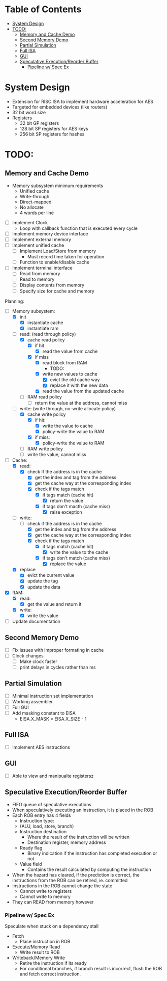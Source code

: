 # Table of Contents <!-- omit in toc -->

- [System Design](#system-design)
- [TODO:](#todo)
  - [Memory and Cache Demo](#memory-and-cache-demo)
  - [Second Memory Demo](#second-memory-demo)
  - [Partial Simulation](#partial-simulation)
  - [Full ISA](#full-isa)
  - [GUI](#gui)
  - [Speculative Execution/Reorder Buffer](#speculative-executionreorder-buffer)
    - [Pipeline w/ Spec Ex](#pipeline-w-spec-ex)

# System Design
 - Extension for RISC ISA to implement hardware acceleration for AES
 - Targeted for embedded devices (like routers)
 - 32 bit word size
 - Registers
   - 32 bit GP registers
   - 128 bit SP registers for AES keys
   - 256 bit SP registers for hashes

# TODO:

## Memory and Cache Demo
- Memory subsystem minimum requirements
   -  Unified cache
   -  Write-through
   -  Direct-mapped
   -  No allocate
   -  4 words per line
 - [ ] Implement Clock
   - Loop with callback function that is executed every cycle
 - [ ] Implement memory device interface
 - [ ] Implement external memory
 - [ ] Implement unified cache
   - [ ] Implement Load/Store from memory
     - Must record time taken for operation
   - [ ] Function to enable/disable cache
 - [ ] Implement terminal interface
   - [ ] Read from memory
   - [ ] Read to memory
   - [ ] Display contents from memory
   - [ ] Specify size for cache and memory

Planning:
- [ ] Memory subsystem:
  - [x] init
    - [x] instantiate cache
    - [x] instantiate ram
  - [ ] read: (read through policy)
    - [x] cache read policy
      - [x] if hit
        - [x] read the value from cache
      - [x] if miss
        - [x] read block from RAM
          - TODO: 
        - [x] write new values to cache
          - [x] evict the old cache way 
          - [x] replace it with the new data
        - [x] read the value from the updated cache
    - [ ] RAM read policy
      - [ ] return the value at the address, cannot miss
  - [ ] write: (write through, no-write allocate policy)
    - [x] cache write policy
      - [x] if hit:
        - [x] write the value to cache
        - [x] policy-write the value to RAM
      - [x] if miss:
        - [x]  policy-write the value to RAM
    - [ ]  RAM write policy
      - [ ]  write the value, cannot miss
- [ ] Cache: 
  - [x] read: 
    - [x] check if the address is in the cache
      - [x] get the index and tag from the address
      - [x] get the cache way at the corresponding index
      - [x] check if the tags match
        - [x] if tags match (cache hit)
          - [x] return the value
        - [x] if tags don't macth (cache miss)
          - [x] raise exception
  - [ ] write: 
    - [ ] check if the address is in the cache
      - [x] get the index and tag from the address
      - [x] get the cache way at the corresponding index
      - [x] check if the tags match
        - [x] if tags match (cache hit)
          - [x] write the value to the cache
        - [x] if tags don't match (cache miss)
          - [x] replace the value 
  - [x] replace
    - [x] evict the current value
    - [x] update the tag
    - [x] update the data
- [x] RAM:
  - [x] read:
    - [x] get the value and return it
  - [x] write:
    - [x] write the value

- [ ] Update documentation

## Second Memory Demo
  - [ ] Fix issues with improper formating in cache
  - [ ] Clock changes
    - [ ] Make clock faster
    - [ ] print delays in cycles rather than ms

## Partial Simulation
 - [ ] Minimal instruction set implementation
 - [ ] Working assembler
 - [ ] Full GUI
 - [ ] Add masking constant to EISA
   - EISA.X_MASK = EISA.X_SIZE - 1

## Full ISA
 - [ ] Implement AES instructions

## GUI
 - [ ] Able to view and manipualte registersz

## Speculative Execution/Reorder Buffer
 - FIFO queue of speculative executions
 - When speculatively executing an instruction, it is placed in the ROB
 - Each ROB entry has 4 fields
    - Instruction type: 
    - (ALU, load, store, branch)
    - Instruction destination 
      - Where the result of the instruction will be written
      - Destination register, memory address
    - Ready flag
      - Binary indication if the instruction has completed execution or not
    - Value field
      - Contains the result calculated by computing the instruction
 - When the hazard has cleared, if the prediction is correct, the instructions from the ROB can be retired, ie. committed
 - Instructions in the ROB cannot change the state
   - Cannot write to registers
   - Cannot write to memory
 - They can READ from memory however

### Pipeline w/ Spec Ex
Speculate when stuck on a dependency stall
 - Fetch
   - Place instruction in ROB
 - Execute/Memory Read
   - Write result to ROB
 - Writeback/Memory Write
   - Retire the instruction if its ready
   - For conditional branches, if branch result is incorrect, flush the ROB and fetch correct instruction.

